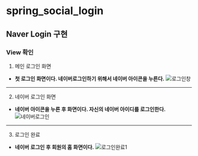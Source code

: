# spring_social_login
## Naver Login 구현
### View 확인

1. 메인 로그인 화면
- **첫 로그인 화면이다. 네이버로그인하기 위해서 네이버 아이콘을 누른다.**
![로그인창](https://user-images.githubusercontent.com/75012998/109375476-5bada680-7900-11eb-8839-19509625c92d.png)
---
2. 네이버 로그인 화면
- **네이버 아이콘을 누른 후 화면이다. 자신의 네이버 아이디를 로그인한다.**
![네이버로그인](https://user-images.githubusercontent.com/75012998/109375637-96640e80-7901-11eb-861d-5fe0f91daa82.png)
---
3. 로그인 완료
- **네이버 로그인 후 회원의 홈 화면이다.**
![로그인완료1](https://user-images.githubusercontent.com/75012998/109375635-9532e180-7901-11eb-9c6a-4bef37a3c862.png)
